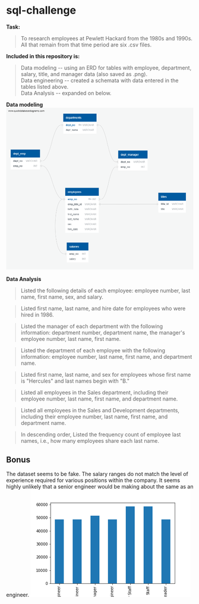 # sql-challenge

**Task:**
 > To research employees at Pewlett Hackard from the 1980s and 1990s. All that remain from that time period are six .csv files.  
 
**Included in this repository is:**  
 > Data modeling -- using an ERD for tables with employee, department, salary, title, and manager data (also saved as .png).  
 > Data engineering -- created a schemata with data entered in the tables listed above.    
 > Data Analysis -- expanded on below.     

**Data modeling**  
![](https://github.com/eleshuk/sql-challenge/blob/main/Images/ERD_image.png)

**Data Analysis**

> Listed the following details of each employee: employee number, last name, first name, sex, and salary.

> Listed first name, last name, and hire date for employees who were hired in 1986.

> Listed the manager of each department with the following information: department number, department name, the manager's employee number, last name, first name.

> Listed the department of each employee with the following information: employee number, last name, first name, and department name.

> Listed first name, last name, and sex for employees whose first name is "Hercules" and last names begin with "B."

> Listed all employees in the Sales department, including their employee number, last name, first name, and department name.

> Listed all employees in the Sales and Development departments, including their employee number, last name, first name, and department name.

> In descending order, Listed the frequency count of employee last names, i.e., how many employees share each last name.

## Bonus
The dataset seems to be fake. The salary ranges do not match the level of experience required for various positions within the company. It seems highly unlikely that a senior engineer would be making about the same as an engineer.
![](https://github.com/eleshuk/sql-challenge/blob/main/Images/title_avg_salary.png)
